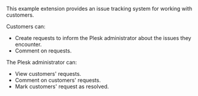 This example extension provides an issue tracking system for working with customers.

Customers can:

- Create requests to inform the Plesk administrator about the issues they encounter.
- Comment on requests.

The Plesk administrator can:

- View customers' requests.
- Comment on customers' requests.
- Mark customers' request as resolved.
